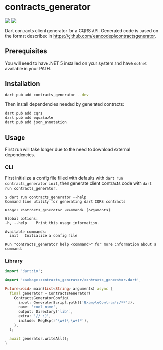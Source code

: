 # contracts_generator

[![](https://img.shields.io/pub/v/contracts_generator.svg?logo=dart)](https://pub.dev/packages/contracts_generator)
[![](https://github.com/leancodepl/contractsgenerator-dart/workflows/ci/badge.svg)](https://github.com/leancodepl/contractsgenerator-dart/actions)

Dart contracts client generator for a CQRS API. Generated code is based on the format described in <https://github.com/leancodepl/contractsgenerator>.

## Prerequisites

You will need to have .NET 5 installed on your system and have `dotnet` available in your PATH.

## Installation

```sh
dart pub add contracts_generator --dev
```

Then install dependencies needed by generated contracts:

```sh
dart pub add cqrs
dart pub add equatable
dart pub add json_annotation
```

## Usage

First run will take longer due to the need to download external dependencies.

### CLI

First initialize a config file filled with defaults with `dart run contracts_generator init`, then generate client contracts code with `dart run contracts_generator`.

```
$ dart run contracts_generator --help
Command line utility for generating dart CQRS contracts

Usage: contracts_generator <command> [arguments]

Global options:
-h, --help    Print this usage information.

Available commands:
  init   Initialize a config file

Run "contracts_generator help <command>" for more information about a command.
```

### Library

```dart
import 'dart:io';

import 'package:contracts_generator/contracts_generator.dart';

Future<void> main(List<String> arguments) async {
  final generator = ContractsGenerator(
    ContractsGeneratorConfig(
      input: GeneratorScript.path(['ExampleContracts/**']),
      name: 'cool_name',
      output: Directory('lib'),
      extra: '// :)',
      include: RegExp(r'\w+(\.\w+)*'),
    ),
  );

  await generator.writeAll();
}
```
